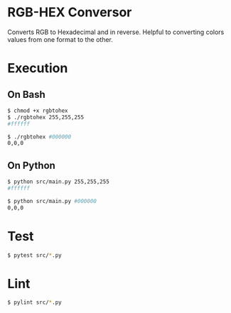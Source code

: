 # RGB-HEX Conversor
Converts RGB to Hexadecimal and in reverse. Helpful to converting colors values from one format
to the other.

# Execution

## On Bash
```bash
$ chmod +x rgbtohex
$ ./rgbtohex 255,255,255
#ffffff

$ ./rgbtohex #000000
0,0,0
```

## On Python
```bash
$ python src/main.py 255,255,255
#ffffff

$ python src/main.py #000000
0,0,0
```

# Test
```bash
$ pytest src/*.py
```

# Lint
```bash
$ pylint src/*.py
```
